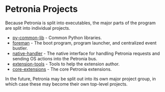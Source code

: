 # Petronia Projects

Because Petronia is split into executables, the major parts of the program are split into individual projects.

* [py-common-lib](py-common-lib) - Common Python libraries.
* [foreman](foreman) - The boot program, program launcher, and centralized event bustler.
* [native-handler](native-handler) - The native interface for handling Petronia requests and sending OS actions into the Petronia bus.
* [extension-tools](extension-tools) - Tools to help the extension author.
* [core-extensions](core-extensions) - The core Petronia extensions.

In the future, Petronia may be split out into its own major project group, in which case these may become their own top-level projects. 
